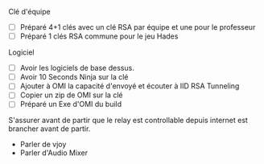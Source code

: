 Clé d'équipe
- [ ] Préparé 4+1 clés avec un clé RSA par équipe et une pour le professeur
- [ ] Préparé 1 clés RSA commune pour le jeu Hades

Logiciel
- [ ] Avoir les logiciels de base dessus.
- [ ] Avoir 10 Seconds Ninja sur la clé
- [ ] Ajouter à OMI la capacité d'envoyé et écouter à IID RSA Tunneling
- [ ] Copier un zip de OMI sur la clé
- [ ] Préparé un Exe d'OMI du build

S'assurer avant de partir que le relay est controllable depuis internet est brancher avant de partir.


- Parler de vjoy
- Parler d'Audio Mixer

      
